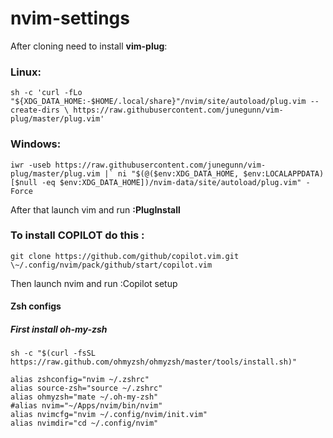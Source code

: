 # nvim-settings

After cloning need to install **vim-plug**:

### Linux:
```
sh -c 'curl -fLo "${XDG_DATA_HOME:-$HOME/.local/share}"/nvim/site/autoload/plug.vim --create-dirs \ https://raw.githubusercontent.com/junegunn/vim-plug/master/plug.vim'
```

### Windows:
```
iwr -useb https://raw.githubusercontent.com/junegunn/vim-plug/master/plug.vim |` ni "$(@($env:XDG_DATA_HOME, $env:LOCALAPPDATA)[$null -eq $env:XDG_DATA_HOME])/nvim-data/site/autoload/plug.vim" -Force
```

After that launch vim and run **:PlugInstall**

### To install COPILOT do this :
```
git clone https://github.com/github/copilot.vim.git \~/.config/nvim/pack/github/start/copilot.vim
```
Then launch nvim and run :Copilot setup

#### Zsh configs

##### First install oh-my-zsh
```
sh -c "$(curl -fsSL https://raw.github.com/ohmyzsh/ohmyzsh/master/tools/install.sh)"
```

```
alias zshconfig="nvim ~/.zshrc"
alias source-zsh="source ~/.zshrc"
alias ohmyzsh="mate ~/.oh-my-zsh"
#alias nvim="~/Apps/nvim/bin/nvim"
alias nvimcfg="nvim ~/.config/nvim/init.vim"
alias nvimdir="cd ~/.config/nvim"
```
